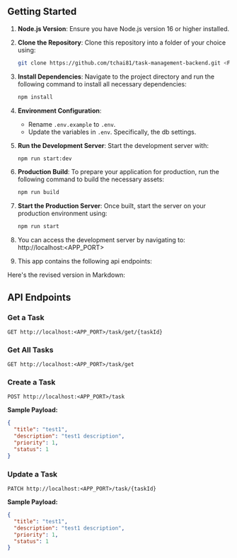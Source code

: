 ## Getting Started

1. **Node.js Version**: Ensure you have Node.js version 16 or higher installed.
2. **Clone the Repository**: Clone this repository into a folder of your choice using:
   ```bash
   git clone https://github.com/tchai81/task-management-backend.git <FOLDER_PATH>
   ```
3. **Install Dependencies**: Navigate to the project directory and run the following command to install all necessary dependencies:
   ```bash
   npm install
   ```
4. **Environment Configuration**:
   - Rename `.env.example` to `.env`.
   - Update the variables in `.env`. Specifically, the db settings.
5. **Run the Development Server**: Start the development server with:
   ```bash
   npm run start:dev
   ```
6. **Production Build**: To prepare your application for production, run the following command to build the necessary assets:
   ```bash
   npm run build
   ```
7. **Start the Production Server**: Once built, start the server on your production environment using:
   ```bash
   npm run start
   ```
8. You can access the development server by navigating to: http://localhost:<APP_PORT>

9. This app contains the following api endpoints:

Here's the revised version in Markdown:

## API Endpoints

### Get a Task

```http
GET http://localhost:<APP_PORT>/task/get/{taskId}
```

### Get All Tasks

```http
GET http://localhost:<APP_PORT>/task/get
```

### Create a Task

```http
POST http://localhost:<APP_PORT>/task
```

**Sample Payload:**

```json
{
  "title": "test1",
  "description": "test1 description",
  "priority": 1,
  "status": 1
}
```

### Update a Task

```http
PATCH http://localhost:<APP_PORT>/task/{taskId}
```

**Sample Payload:**

```json
{
  "title": "test1",
  "description": "test1 description",
  "priority": 1,
  "status": 1
}
```
